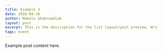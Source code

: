 ```yaml
---
title: Example 3
date: 2018-04-10
author: Makele Ghebreamlak
layout: post
excerpt: This is the description for the list layout/post preview. Write a short summary of the blog post.
tags: event
---
```


Example post content here.
